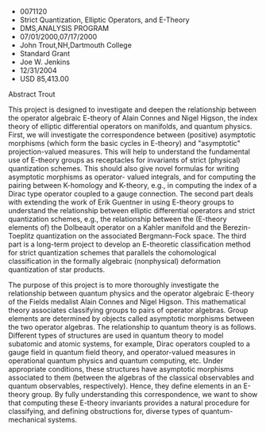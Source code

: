 
* 0071120
* Strict Quantization, Elliptic Operators, and E-Theory
* DMS,ANALYSIS PROGRAM
* 07/01/2000,07/17/2000
* John Trout,NH,Dartmouth College
* Standard Grant
* Joe W. Jenkins
* 12/31/2004
* USD 85,413.00

Abstract Trout

This project is designed to investigate and deepen the relationship between the
operator algebraic E-theory of Alain Connes and Nigel Higson, the index theory
of elliptic differential operators on manifolds, and quantum physics. First, we
will investigate the correspondence between (positive) asymptotic morphisms
(which form the basic cycles in E-theory) and "asymptotic" projection-valued
measures. This will help to understand the fundamental use of E-theory groups as
receptacles for invariants of strict (physical) quantization schemes. This
should also give novel formulas for writing asymptotic morphisms as operator-
valued integrals, and for computing the pairing between K-homology and K-theory,
e.g., in computing the index of a Dirac type operator coupled to a gauge
connection. The second part deals with extending the work of Erik Guentner in
using E-theory groups to understand the relationship between elliptic
differential operators and strict quantization schemes, e.g., the relationship
between the (E-theory elements of) the Dolbeault operator on a Kahler manifold
and the Berezin-Toeplitz quantization on the associated Bergmann-Fock space. The
third part is a long-term project to develop an E-theoretic classification
method for strict quantization schemes that parallels the cohomological
classification in the formally algebraic (nonphysical) deformation quantization
of star products.

The purpose of this project is to more thoroughly investigate the relationship
between quantum physics and the operator algebraic E-theory of the Fields
medalist Alain Connes and Nigel Higson. This mathematical theory associates
classifying groups to pairs of operator algebras. Group elements are determined
by objects called asymptotic morphisms between the two operator algebras. The
relationship to quantum theory is as follows. Different types of structures are
used in quantum theory to model subatomic and atomic systems, for example, Dirac
operators coupled to a gauge field in quantum field theory, and operator-valued
measures in operational quantum physics and quantum computing, etc. Under
appropriate conditions, these structures have asymptotic morphisms associated to
them (between the algebras of the classical observables and quantum observables,
respectively). Hence, they define elements in an E-theory group. By fully
understanding this correspondence, we want to show that computing these E-theory
invariants provides a natural procedure for classifying, and defining
obstructions for, diverse types of quantum-mechanical systems.


